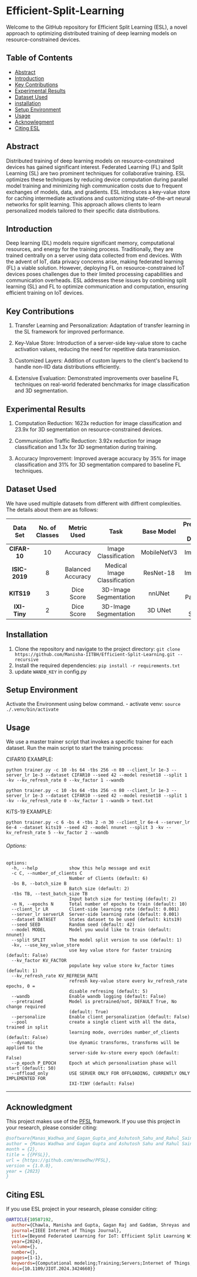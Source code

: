 # Efficient-Split-Learning

Welcome to the GitHub repository for Efficient Split Learning (ESL), a novel approach to optimizing distributed training of deep learning models on resource-constrained devices.

## Table of Contents
- [Abstract](#abstract)
- [Introduction](#introduction)
- [Key Contributions](#key-contributions)
- [Experimental Results](#experimental-Results)
- [Dataset Used](#dataset-used)
- [installation](#installation)
- [Setup Environment](#setup-environment)
- [Usage](#usage)
- [Acknowlegment](#acknowlegment)
- [Citing ESL](#cite-esl)

## Abstract
Distributed training of deep learning models on resource-constrained devices has gained significant interest. Federated Learning (FL) and Split Learning (SL) are two prominent techniques for collaborative training. ESL optimizes these techniques by reducing device computation during parallel model training and minimizing high communication costs due to frequent exchanges of models, data, and gradients. ESL introduces a key-value store for caching intermediate activations and customizing state-of-the-art neural networks for split learning. This approach allows clients to learn personalized models tailored to their specific data distributions.

## Introduction
Deep learning (DL) models require significant memory, computational resources, and energy for the training process. Traditionally, they are trained centrally on a server using data collected from end devices. With the advent of IoT, data privacy concerns arise, making federated learning (FL) a viable solution. However, deploying FL on resource-constrained IoT devices poses challenges due to their limited processing capabilities and communication overheads. ESL addresses these issues by combining split learning (SL) and FL to optimize communication and computation, ensuring efficient training on IoT devices.

## Key Contributions
1. Transfer Learning and Personalization: Adaptation of transfer learning in the SL framework for improved performance.

2. Key-Value Store: Introduction of a server-side key-value store to cache activation values, reducing the need for repetitive data transmission.

3. Customized Layers: Addition of custom layers to the client's backend to handle non-IID data distributions efficiently.

4. Extensive Evaluation: Demonstrated improvements over baseline FL techniques on real-world federated benchmarks for image classification and 3D segmentation.

## Experimental Results
1. Computation Reduction: 1623x reduction for image classification and 23.9x for 3D segmentation on resource-constrained devices.
   
2. Communication Traffic Reduction: 3.92x reduction for image classification and 1.3x for 3D segmentation during training.
   
3. Accuracy Improvement: Improved average accuracy by 35% for image classification and 31% for 3D segmentation compared to baseline FL techniques.

## Dataset Used
We have used multiple datasets from different with diffrent complexities. The details about them are as follows:
   
| **Data Set**      | **No. of Classes** | **Metric Used** | **Task** | **Base Model** | **Pretrained on Dataset** |
|:--------------------------:|:------------------:|:------------------:|:---------------------:|:-------------------:|:------------------------------:|
| **CIFAR-10**        | 10            | Accuracy            | Image Classification                   | MobileNetV3                  | ImageNet                      | 
| **ISIC-2019**      | 8            | Balanced Accuracy        | Medical Image Classification | ResNet-18      | ImageNet         | 
| **KITS19**        | 3            | Dice Score     | 3D-Image Segmentation                  | nnUNet                  | MSD Pancreas                       |  
| **IXI-Tiny** | 2         | Dice Score       | 3D-Image Segmentation                  | 3D UNet               | MSD Spleen                     | 

## Installation
1. Clone the repository and navigate to the project directory:
                        ```
                        git clone https://github.com/Manisha-IITBH/Efficient-Split-Learning.git --recursive
                        ```
3. Install the required dependencies:
                ```
                pip install -r requirements.txt
                ```
4. update `WANDB_KEY` in config.py

    
## Setup Environment
Activate the Environment using below command.
            - activate venv: `source ./.venv/bin/activate`

## Usage
We use a master trainer script that invokes a specific trainer for each dataset. Run the main script to start the training process:

CIFAR10 EXAMPLE:

```
python trainer.py -c 10 -bs 64 -tbs 256 -n 80 --client_lr 1e-3 --server_lr 1e-3 --dataset CIFAR10 --seed 42 --model resnet18 --split 1 -kv --kv_refresh_rate 0 --kv_factor 1 --wandb

python trainer.py -c 10 -bs 64 -tbs 256 -n 80 --client_lr 1e-3 --server_lr 1e-3 --dataset CIFAR10 --seed 42 --model resnet18 --split 1 -kv --kv_refresh_rate 0 --kv_factor 1 --wandb > text.txt
```

KiTS-19 EXAMPLE:

```
python trainer.py -c 6 -bs 4 -tbs 2 -n 30 --client_lr 6e-4 --server_lr 6e-4 --dataset kits19 --seed 42 --model nnunet --split 3 -kv --kv_refresh_rate 5 --kv_factor 2 --wandb
```


###### Options:
```
options:
  -h, --help            show this help message and exit
  -c C, --number_of_clients C
                        Number of Clients (default: 6)
  -bs B, --batch_size B
                        Batch size (default: 2)
  -tbs TB, --test_batch_size TB
                        Input batch size for testing (default: 2)
  -n N, --epochs N      Total number of epochs to train (default: 10)
  --client_lr LR        Client-side learning rate (default: 0.001)
  --server_lr serverLR  Server-side learning rate (default: 0.001)
  --dataset DATASET     States dataset to be used (default: kits19)
  --seed SEED           Random seed (default: 42)
  --model MODEL         Model you would like to train (default: nnunet)
  --split SPLIT         The model split version to use (default: 1)
  -kv, --use_key_value_store
                        use key value store for faster training (default: False)
  --kv_factor KV_FACTOR
                        populate key value store kv_factor times (default: 1)
  --kv_refresh_rate KV_REFRESH_RATE
                        refresh key-value store every kv_refresh_rate epochs, 0 =
                        disable refresing (default: 5)
  --wandb               Enable wandb logging (default: False)
  --pretrained          Model is pretrained/not, DEFAULT True, No change required
                        (default: True)
  --personalize         Enable client personalization (default: False)
  --pool                create a single client with all the data, trained in split
                        learning mode, overrides number_of_clients (default: False)
  --dynamic             Use dynamic transforms, transforms will be applied to the
                        server-side kv-store every epoch (default: False)
  --p_epoch P_EPOCH     Epoch at which personalisation phase will start (default: 50)
  --offload_only        USE SERVER ONLY FOR OFFLOADING, CURRENTLY ONLY IMPLEMENTED FOR
                        IXI-TINY (default: False)
```

---

## Acknowledgment
This project makes use of the [PFSL](https://paperswithcode.com/paper/pfsl-personalized-fair-split-learning-with) framework. If you use this project in your research, please consider citing:

```bibtex
@software{Manas_Wadhwa_and_Gagan_Gupta_and_Ashutosh_Sahu_and_Rahul_Saini_and_Vidhi_Mittal_PFSL_2023,
author = {Manas Wadhwa and Gagan Gupta and Ashutosh Sahu and Rahul Saini and Vidhi Mittal},
month = {2},
title = {{PFSL}},
url = {https://github.com/mnswdhw/PFSL},
version = {1.0.0},
year = {2023} 
}
```

## Citing ESL
If you use ESL project in your research, please consider citing:

```bibtex
@ARTICLE{10587192,
  author={Chawla, Manisha and Gupta, Gagan Raj and Gaddam, Shreyas and Wadhwa, Manas},
  journal={IEEE Internet of Things Journal}, 
  title={Beyond Federated Learning for IoT: Efficient Split Learning With Caching & Model Customization}, 
  year={2024},
  volume={},
  number={},
  pages={1-1},
  keywords={Computational modeling;Training;Servers;Internet of Things;Data models;Quantization (signal);Convergence;Communication Reduction;Federated Learning;IoT;Key-Value Store;Personalization;Resource-Constrained Devices;Split Learning},
  doi={10.1109/JIOT.2024.3424660}}
```

